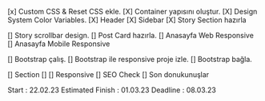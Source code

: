 [x] Custom CSS & Reset CSS ekle.
[X] Container yapısını oluştur.
[X] Design System Color Variables.
[X] Header
[X] Sidebar
[X] Story Section hazırla

[] Story scrollbar design.
[] Post Card hazırla.
[] Anasayfa Web Responsive
[] Anasayfa Mobile Responsive

[] Bootstrap çalış.
[] Bootstrap ile responsive proje izle.
[] Bootstrap bağla.


[] Section
[] 
[] Responsive
[] SEO Check
[] Son donukunuşlar











Start : 22.02.23
Estimated Finish : 01.03.23
Deadline : 08.03.23